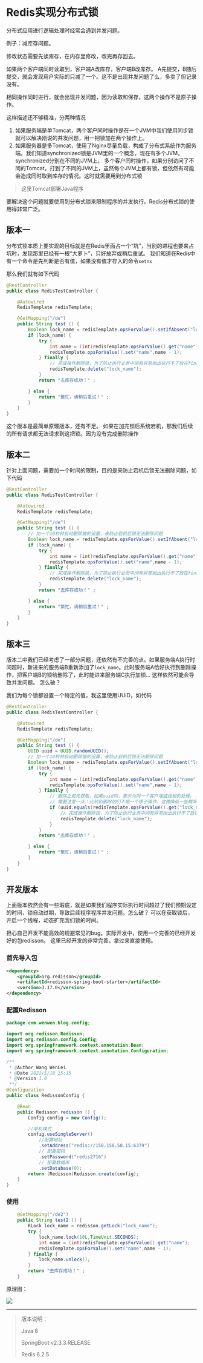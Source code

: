# Redis实现分布式锁
分布式应用进行逻辑处理时经常会遇到并发问题。

例子：减库存问题。

修改状态需要先读库存，在内存里修改，改完再存回去。

如果两个客户端同时读取到，客户端A改库存，客户端B改库存。
A先提交，B随后提交，就会发现用户实际的只减了一个。这不是出现并发问题了么，多卖了但记录没有。

相同操作同时进行，就会出现并发问题，因为读取和保存，这两个操作不是原子操作。

这样描述还不够精准，分两种情况

1. 如果服务端是单Tomcat，两个客户同时操作是在一个JVM中我们使用同步锁就可以解决刚说的并发问题，用一把锁加在两个操作上。
2. 如果服务器是多Tomcat，使用了Nginx尽量负载，构成了分布式系统作为服务端。我们知道synchronized锁是JVM里的一个概念，现在有多个JVM，synchronized分别在不同的JVM上。
多个客户同时操作，如果分别访问了不同的Tomcat，打到了不同的JVM上，虽然每个JVM上都有锁，但依然有可能会造成同时取到库存的情况。这时就需要用到分布式锁

> 这里Tomcat部署Java程序

要解决这个问题就要使用到分布式锁来限制程序的并发执行。Redis分布式锁的使用得非常广泛。

## 版本一
分布式锁本质上要实现的目标就是在Redis里面占一个“坑”，当别的进程也要来占坑时，发现那里已经有一根“大萝卜”，只好放弃或稍后重试。
我们知道在Redis中有一个命令是先判断是否有值，如果没有值才存入的命令`setnx`

那么我们就有如下代码
```java {9,16}
@RestController
public class RedisTestController {

    @Autowired
    RedisTemplate redisTemplate;

    @GetMapping("/de")
    public String test () {
        Boolean lock_name = redisTemplate.opsForValue().setIfAbsent("lock_name", true);
        if (lock_name) {
            try {
                int name = (int)redisTemplate.opsForValue().get("name");
                redisTemplate.opsForValue().set("name",name - 1);
            } finally {
                // 完成操作删除锁，为了防止执行业务中间有异常抛出执行不了放在finally里
                redisTemplate.delete("lock_name");
            }
            return "去库存成功！" ;

        } else {
            return "繁忙，请稍后重试！" ;
        }
    }
}
```
这个版本是最简单原理版本，还有不足。
如果在加完锁后系统宕机，那我们后续的所有请求都无法请求到这把锁。因为没有完成删除操作

## 版本二
针对上面问题，需要加一个时间的限制，目的是来防止宕机后锁无法删除问题，如下代码
```java {9,10,17}
@RestController
public class RedisTestController {

    @Autowired
    RedisTemplate redisTemplate;

    @GetMapping("/de")
    public String test () {
        // 加一个10秒钟自动删除键的设置，来防止宕机后锁无法删除问题
        Boolean lock_name = redisTemplate.opsForValue().setIfAbsent("lock_name", true,10L, TimeUnit.SECONDS);
        if (lock_name) {
            try {
                int name = (int)redisTemplate.opsForValue().get("name");
                redisTemplate.opsForValue().set("name",name - 1);
            } finally {
                // 完成操作删除锁，为了防止执行业务中间有异常抛出执行不了放在finally里
                redisTemplate.delete("lock_name");
            }
            return "去库存成功！" ;

        } else {
            return "繁忙，请稍后重试！" ;
        }
    }
}
```


## 版本三
版本二中我们已经考虑了一部分问题，还依然有不完善的点。如果服务端A执行时间超时，新进来的服务端B重新添加了`lock_name`。此时服务端A恰好执行到删除操作，把客户端B的锁给删除了，此时能进来服务端C执行加锁... 这样依然可能会导致并发问题。
怎么破？

我们为每个锁都设置一个特定的值，我这里使用UUID，如代码
```java {9,11,19,21}
@RestController
public class RedisTestController {

    @Autowired
    RedisTemplate redisTemplate;

    @GetMapping("/de")
    public String test () {
        UUID uuid = UUID.randomUUID();
        // 加一个10秒钟自动删除键的设置，来防止宕机后锁无法删除问题
        Boolean lock_name = redisTemplate.opsForValue().setIfAbsent("lock_name", uuid,10L, TimeUnit.SECONDS);
        if (lock_name) {
            try {
                int name = (int)redisTemplate.opsForValue().get("name");
                redisTemplate.opsForValue().set("name",name - 1);
            } finally {
                // 删除之前先获取，如果uuid同，表示为同一个客户端或线程的处理。
                // 需要注意一点：比较和删除他们不是一个原子操作，这做降低一些概率。相对安全一些
                if (uuid.equals(redisTemplate.opsForValue().get("lock_name"))) {
                    // 完成操作删除锁，为了防止执行业务中间有异常抛出执行不了放在finally里
                    redisTemplate.delete("lock_name");
                }
            }
            return "去库存成功！" ;

        } else {
            return "繁忙，请稍后重试！" ;
        }
    }
}
```


## 开发版本
上面版本依然会有一些瑕疵，就是如果我们程序实际执行时间超过了我们预期设定的时间，锁自动过期，导致后续程序程序并发问题。怎么破？
可以在获取锁后，开启一个线程，动态扩充我们锁的时间。

担心自己开发不能高效的规避常见的bug。实际开发中，使用一个完善的已经开发好的包redisson。
这里已经开发的非常完善，拿过来直接使用。
### 首先导入包
```xml
<dependency>
    <groupId>org.redisson</groupId>
    <artifactId>redisson-spring-boot-starter</artifactId>
    <version>3.17.0</version>
</dependency>

```
### 配置Redisson
```java
package com.wenwen.blog.config;

import org.redisson.Redisson;
import org.redisson.config.Config;
import org.springframework.context.annotation.Bean;
import org.springframework.context.annotation.Configuration;

/**
 * @Author Wang WenLei
 * @Date 2022/5/18 15:15
 * @Version 1.0
 **/
@Configuration
public class RedissonConfig {

    @Bean
    public Redisson redisson () {
        Config config = new Config();

        //单机模式
        config.useSingleServer()
            //配置地址
            .setAddress("redis://150.158.58.15:6379")
            // 配置密码
            .setPassword("redis2716")
            // 配置数据库
            .setDatabase(0);
        return (Redisson)Redisson.create(config);
    }
}
```
### 使用
```java
    @GetMapping("/de2")
    public String test2 () {
        RLock lock_name = redisson.getLock("lock_name");
        try {
            lock_name.lock(10L,TimeUnit.SECONDS);
            int name = (int)redisTemplate.opsForValue().get("name");
            redisTemplate.opsForValue().set("name",name - 1);
        } finally {
            lock_name.unlock();
        }
        return "去库存成功！" ;
    }
```

原理图：

![](./img/distributedLock/2022-05-18-14-56-10.png)



---

> 版本说明：
>
>Java 8
>
>SpringBoot v2.3.3.RELEASE
>
>Redis 6.2.5
